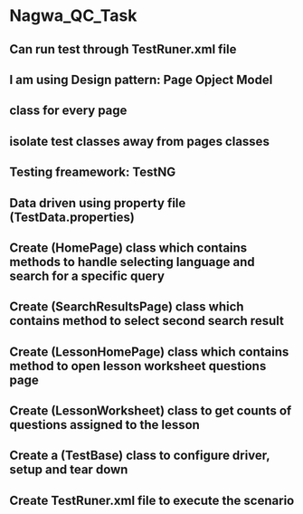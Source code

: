# Nagwa_QC_Task
## Can run test through TestRuner.xml file
## I am using Design pattern: Page Opject Model
  ##   class for every page
  ##    isolate test classes away from pages classes
## Testing freamework: TestNG
## Data driven using property file (TestData.properties)
## Create (HomePage) class which contains methods to handle selecting language and search for a specific query
## Create (SearchResultsPage) class which contains method to select second search result
## Create (LessonHomePage) class which contains method to open lesson worksheet questions page
## Create (LessonWorksheet) class to get counts of questions assigned to the lesson
## Create a (TestBase) class to configure driver, setup and tear down
## Create TestRuner.xml file to execute the scenario
